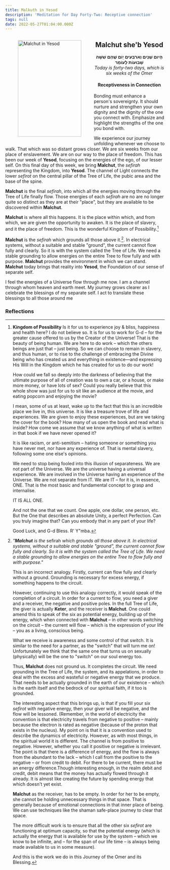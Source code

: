 ```yaml
---
title: Malkuth in Yesod
description: 'Meditation for Day Forty-Two: Receptive connection'
tags: null
date: 2022-05-27T01:04:00.000Z
---
```


<a href="https://www.chabad.org/holidays/sefirah/omer-count_cdo/jewish/Count-the-Omer.htm">
<i class="fa fa-file" aria-hidden="true"></i></a>

<figure style='float: left'>
 <a href='/posts/img/freedom/week6/6.5-Malchut_in_Yesod.png' target="_blank">
   <img src='/posts/img/freedom/week6/6.5-Malchut_in_Yesod_s.png' alt='Malchut in Yesod' width='200' height='304' />
 </a>
</figure>

<div style="text-align:center">
<h2>Malchut she'b Yesod</h2>
<span dir="rtl"><b>הָיום שְׁנַיִם וְארבעים יָוֹם שֶׁהֵם שִׁשָּׁה שָׁבוּעוֹת לָעוֹמֵר</b></span>
<br />
<i>ֹToday is forty-two days, which is six weeks of the Omer</i>
</p>

<h4>Receptiveness in Connection</h4>

</div>

<div class="abstract">

Bonding must enhance a person's sovereignty. It should nurture and strengthen your own dignity and the dignity of the one you connect with. Emphasize and highlight the strengths of the one you bond with.

</div>

We experience our journey unfolding whenever we choose to walk. That which was so distant grows closer. We are six weeks from our place of enslavement. We are on our way to the place of freedom.
This has been our week of **Yesod**, focusing on the energies of the ego, of our lesser self. On this final day of this week, we bring **Malchut**, the _sefirah_ representing the Kingdom, into **Yesod**. The channel of Light connects the lower _sefirot_ on the central pillar of the Tree of Life, the pubic area and the base of the spine.

**Malchut** is the final _sefirah_, into which all the energies moving through the Tree of Life finally flow. Those energies of each _sefirah_ are no are no longer quite so distinct as they are at their "place", but they are available to be discovered within **Malchut**.

**Malchut** is where all this happens. It is the place within which, and from which, we are given the opportunity to awaken. It is the place of slavery, and it the place of freedom. This is the wonderful Kingdom of Possibility.[^1]

**Malchut** is the _sefirah_ which grounds all those above it.[^2]. In electrical systems, without a suitable and stable "ground", the current cannot flow fully and clearly. So it is with the system called the Tree of Life. We need a stable grounding to allow energies on the entire Tree to flow fully and with purpose. **Malchut** provides the environment in which we can stand. **Malchut** today brings that reality into **Yesod**, the Foundation of our sense of separate self.

<div class="abstract">

I feel the energies of a Universe flow through me now. I am a channel through whom heaven and earth meet. My journey grows clearer as I celebrate the blessings of my separate self. I act to translate these blessings to all those around me

</div>

<h3>Reflections</h3>

[^1]: **Kingdom of Possibility**
    Is it for us to experience joy & bliss, happiness and health here? I do not believe so. It is for us to work for G-d – for the greater cause offered to us by the Creator of the Universe! That is the beauty of being human. We are here to do work – which the others beings are just that – just being. So we can choose to remain in slavery, and thus human, or to rise to the challenge of embracing the Divine being who has created us and everything in existence&mdash;and expressing His Will in the Kingdom which he has created for us to do our work!

    How could we fall so deeply into the darkness of believing that the ultimate purpose of all of creation was to own a car, or a house, or make more money, or have lots of sex?
    Could you really believe that this whole show was just for us to sit like an audience at the movie, and eating popcorn and enjoying the movie?

    I mean, some of us at least, wake up to the fact that this is an incredible place we live in, this universe. It is like a treasure trove of life and experiences. We are given to enjoy these experiences, but are we taking the cover for the book? How many of us open the book and read what is inside? How come we assume that we know anything of what is written in that book if we have never opened it?

    It is like racism, or anti-semitism – hating someone or something you have never met, nor have any experience of. That is mental slavery, following some one else's opinions.

    We need to stop being fooled into this illusion of separateness. We are not part of the Universe. We are the universe having a universal experience. We are involved in the Universe having an experience of the Universe. We are not separate from IT. We are IT – for it is, in essence, ONE. That is the most basic and fundamental concept to grasp and internalise.

    IT IS ALL ONE.

    And not the one that we count. One apple, one dollar, one person, etc. But the One that describes an absolute Unity, a perfect Perfection. Can you truly imagine that? Can you embody that in any part of your life?
    
    Good Luck, and G-d Bless.
    R' Y"mba.

[^2]: _"**Malchut** is the_ sefirah _which grounds all those above it. In electrical systems, without a suitable and stable "ground", the current cannot flow fully and clearly. So it is with the system called the Tree of Life. We need a stable grounding to allow energies on the entire Tree to flow fully and with purpose."_

    This is an incorrect analogy. Firstly, current can flow fully and clearly without a ground. Grounding is necessary for excess energy, if something happens to the circuit.

    However, continuing to use this analogy correctly, it would speak of the completion of a circuit. In order for a current to flow, you need a giver and a receiver, the negative and positive poles. In the full Tree of Life, the giver is actually <b>Keter</b>, and the receiver is **Malchut**. One could amend this to speak of the six as potential energy, building up of the energy, which when connected with <b>Malchut</b> – in other words switching on the circuit – the current will flow – which is the expression of your life – you as a living, conscious being.

    What we receive is awareness and some control of that switch. It is similar to the need for a partner, as the "switch" that will turn me on! Unfortunately we think that the same one that turns us on sexually (physically) will be the one to "switch" on our soul energy too.

    Thus, <b>Malchut</b> does not ground us. It completes the circuit. We need grounding in the Tree of Life, the system, and its appelations, in order to deal with the excess and wasteful or negative energy that we produce. That needs to be actually grounded in the earth of our existence – which is the earth itself and the bedrock of our spiritual faith, if it too is grounded.

    The interesting aspect that this brings up, is that if you fill your six _sefirot_ with negative energy, then your giver will be negative, and the flow will be lessoned. (Remember, in the world of electricity the convention is that electricity travels from negative to positive – mainly because the electron is rated as negative (because of the proton that exists in the nucleus). My point on is that it is a convention used to describe the dynamics of electricity. However, as with most things, in the spiritual world it is different. The channel is from positive to negative. However, whether you call it positive or negative is irrelevant. The point is that there is a difference of energy, and the flow is always from the abundant to the lack – which I call from the positive to the negative – or from credit to debit. For there to be current, there must be an energy difference.Though interesting enough, in the realm debit and credit, debit means that the money has actually flowed through it already. It is almost like creating the future by spending energy that which doesn't yet exist.

    <b>Malchut</b> as the receiver, has to be empty. In order for her to be empty, she cannot be holding unnecessary things in that space. That is generally because of emotional connections in that inner place of being. We can use techniques like the shaman safe-place journey to clear that space.

    The more difficult work is to ensure that all the other six _sefirot_ are functioning at optimum capacity, so that the potential energy (which is actually the energy that is available for use by the system – which we know to be infinite, and – for the span of our life time – is always being made available to us in some measure).

    And this is the work we do in this Journey of the Omer and its Blessing.
